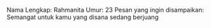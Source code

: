 Nama Lengkap: Rahmanita
Umur: 23
Pesan yang ingin disampaikan: Semangat untuk kamu yang disana sedang berjuang